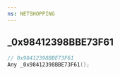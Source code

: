 ```yaml
---
ns: NETSHOPPING
---
```

## _0x98412398BBE73F61

```c
// 0x98412398BBE73F61
Any _0x98412398BBE73F61();
```

